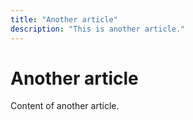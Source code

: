 ```yaml
---
title: "Another article"
description: "This is another article."
---
```


# Another article
Content of another article.
